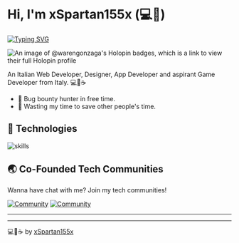 # Hi, I'm xSpartan155x (💻💖) 

[![Typing SVG](https://readme-typing-svg.herokuapp.com?font=comfortaa&color=016EEA&size=24&width=500&lines=Frontend+Developer;App+Developer;Designer+in+free+time)](https://git.io/typing-svg)

![An image of @warengonzaga's Holopin badges, which is a link to view their full Holopin profile](https://holopin.me/warengonzaga)

An Italian Web Developer, Designer, App Developer and aspirant Game Developer from Italy. 💻💖☕

- 🔏 Bug bounty hunter in free time.
- 🎯 Wasting my time to save other people's time.

## 🔧 Technologies

![skills](https://skillicons.dev/icons?i=html,css,js,php,wordpress,nodejs,mysql,py,git,figma,vscode&theme=light)

## 🌏 Co-Founded Tech Communities

Wanna have chat with me? Join my tech communities!

[![Community](https://discordapp.com/api/guilds/970915199617990707/widget.png?style=banner2)](https://web3philippines.org) [![Community](https://discordapp.com/api/guilds/905496362982981723/widget.png?style=banner2)](https://ossph.org)

---

<!-- markdownlint-disable MD033 -->

---

💻💖☕ by [xSpartan155x](https://github.com/xSpartan155x)

[personal website]: https://warengonzaga.com
[business website]: https://wgcompanyhq.com
[biolink]: https://bio.link/warengonzaga
[facebook]: https://facebook.com/warengonzagaofficial
[twitter]: https://twitter.com/warengonzaga
[instagram]: https://instagram.com/wrngnzg
[youtube]: https://youtube.com/warengonzaga
